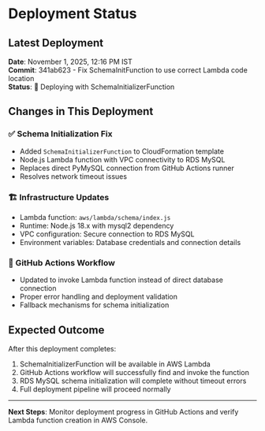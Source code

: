 # Deployment Status

## Latest Deployment

**Date**: November 1, 2025, 12:16 PM IST  
**Commit**: 341ab623 - Fix SchemaInitFunction to use correct Lambda code location  
**Status**: 🚀 Deploying with SchemaInitializerFunction

## Changes in This Deployment

### ✅ Schema Initialization Fix
- Added `SchemaInitializerFunction` to CloudFormation template
- Node.js Lambda function with VPC connectivity to RDS MySQL
- Replaces direct PyMySQL connection from GitHub Actions runner
- Resolves network timeout issues

### 🏗️ Infrastructure Updates
- Lambda function: `aws/lambda/schema/index.js`
- Runtime: Node.js 18.x with mysql2 dependency
- VPC configuration: Secure connection to RDS MySQL
- Environment variables: Database credentials and connection details

### 🔧 GitHub Actions Workflow
- Updated to invoke Lambda function instead of direct database connection
- Proper error handling and deployment validation
- Fallback mechanisms for schema initialization

## Expected Outcome

After this deployment completes:
1. SchemaInitializerFunction will be available in AWS Lambda
2. GitHub Actions workflow will successfully find and invoke the function
3. RDS MySQL schema initialization will complete without timeout errors
4. Full deployment pipeline will proceed normally

---

**Next Steps**: Monitor deployment progress in GitHub Actions and verify Lambda function creation in AWS Console.